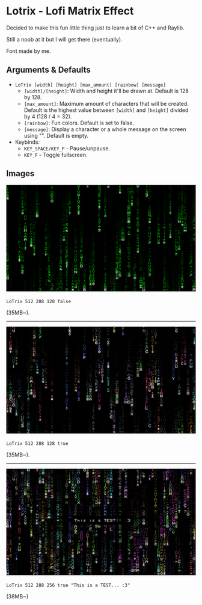 # Lotrix - Lofi Matrix Effect

Decided to make this fun little thing just to learn a bit of C++ and Raylib.

Still a noob at it but I will get there (eventually).

Font made by me.

## Arguments & Defaults
  - `LoTrix [width] [height] [max_amount] [rainbow] [message]`
    - `[width]/[height]`: Width and height it'll be drawn at. Default is 128 by 128.
    - `[max_amount]`: Maximum amount of characters that will be created. Default is the highest value between `[width]` and `[height]` divided by 4 (128 / 4 = 32).
    - `[rainbow]`: Fun colors. Default is set to false.
    - `[message]`: Display a character or a whole message on the screen using "". Default is empty.
- Keybinds:
  - `KEY_SPACE/KEY_P` - Pause/unpause.
  - `KEY_F` - Toggle fullscreen.

## Images

![](imgs/preview1.png)

`LoTrix 512 288 128 false`

(35MB~).

---
![](imgs/preview2.png)

`LoTrix 512 288 128 true`

(35MB~).

---
![](imgs/previewmsg.png)

`LoTrix 512 288 256 true "This is a TEST... :3"`

(38MB~)
